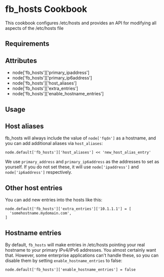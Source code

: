 fb_hosts Cookbook
====================
This cookbook configures /etc/hosts and provides an API for modifying all
aspects of the /etc/hosts file

Requirements
------------

Attributes
----------
* node['fb_hosts']['primary_ipaddress']
* node['fb_hosts']['primary_ip6address']
* node['fb_hosts']['host_aliases']
* node['fb_hosts']['extra_entries']
* node['fb_hosts']['enable_hostname_entries']

Usage
-----
## Host aliases
fb_hosts will always include the value of `node['fqdn']` as a hostname, and you
can add additional aliases via `host_aliases`:

    node.default['fb_hosts']['host_aliases'] << 'new_host_alias_entry'

We use `primary_address` and `primary_ip6address` as the addresses to set as
yourself. If you do not set these, it will use `node['ipaddress']` and
`node['ip6address']` respectively.

## Other host entries
You can add new entries into the hosts like this:

    node.default['fb_hosts']['extra_entries']['10.1.1.1'] = [
      'somehostname.mydomain.com',
    ]

## Hostname entries
By default, `fb_hosts` will make entries in /etc/hosts pointing your real
hostname to your primary IPv4/IPv6 addresses. You almost certainly want that.
However, some enterprise applications can't handle these, so you can disable
them by setting `enable_hostname_entries` to false:

    node.default['fb_hosts']['enable_hostname_entries'] = false

